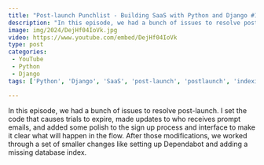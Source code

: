 ```yaml
---
title: "Post-launch Punchlist - Building SaaS with Python and Django #186"
description: "In this episode, we had a bunch of issues to resolve post-launch. I set the code that causes trials to expire, made updates to who receives prompt emails, and added some polish to the sign up process and interface to make it clear what will happen in the flow. After those modifications, we worked through a set of smaller changes like setting up Dependabot and adding a missing database index."
image: img/2024/DejHf04IoVk.jpg
video: https://www.youtube.com/embed/DejHf04IoVk
type: post
categories:
 - YouTube
 - Python
 - Django
tags: ['Python', 'Django', 'SaaS', 'post-launch', 'postlaunch', 'indexing', 'upsert']

---
```


In this episode, we had a bunch of issues to resolve post-launch. I set the code that causes trials to expire, made updates to who receives prompt emails, and added some polish to the sign up process and interface to make it clear what will happen in the flow. After those modifications, we worked through a set of smaller changes like setting up Dependabot and adding a missing database index.
